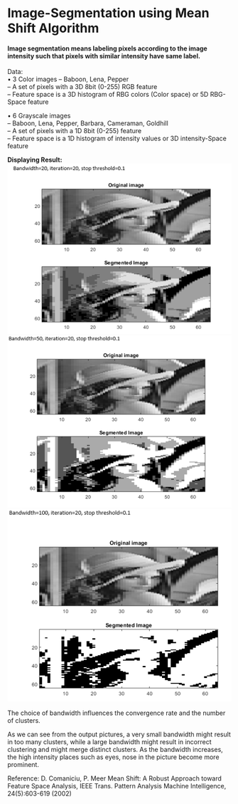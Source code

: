 # Image-Segmentation using Mean Shift Algorithm
#### Image segmentation means labeling pixels according to the image intensity such that pixels with similar intensity have same label.

Data:<br>
• 3 Color images
– Baboon, Lena, Pepper<br>
– A set of pixels with a 3D 8bit (0-255) RGB feature<br>
– Feature space is a 3D histogram of RBG colors (Color space) or 5D RBG-Space feature<br>

• 6 Grayscale images<br>
– Baboon, Lena, Pepper, Barbara, Cameraman, Goldhill<br>
– A set of pixels with a 1D 8bit (0-255) feature<br>
– Feature space is a 1D histogram of intensity values or 3D intensity-Space feature<br>

**Displaying Result:**
![alt text](https://github.com/LinsiLin/Image-Segmentation/blob/main/result1.png)
![alt text](https://github.com/LinsiLin/Image-Segmentation/blob/main/result2.png)
![alt text](https://github.com/LinsiLin/Image-Segmentation/blob/main/result3.png)

The choice of bandwidth influences the convergence rate and the number of clusters.<br>

As we can see from the output pictures, a very small bandwidth might result in too many clusters, while a large bandwidth might result in incorrect clustering and might merge distinct clusters. As the bandwidth increases, the high intensity places such as eyes, nose in the picture become more prominent.


Reference:
D. Comaniciu, P. Meer
Mean Shift: A Robust Approach toward Feature Space Analysis, IEEE Trans. Pattern Analysis Machine Intelligence, 24(5):603-619 (2002)
